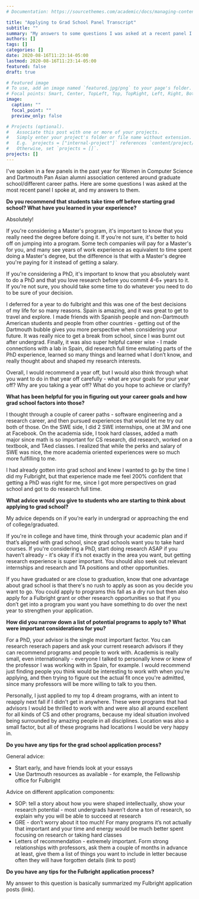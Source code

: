 ```yaml
---
# Documentation: https://sourcethemes.com/academic/docs/managing-content/

title: "Applying to Grad School Panel Transcript"
subtitle: ""
summary: "My answers to some questions I was asked at a recent panel I spoke at"
authors: []
tags: []
categories: []
date: 2020-08-16T11:23:14-05:00
lastmod: 2020-08-16T11:23:14-05:00
featured: false
draft: true

# Featured image
# To use, add an image named `featured.jpg/png` to your page's folder.
# Focal points: Smart, Center, TopLeft, Top, TopRight, Left, Right, BottomLeft, Bottom, BottomRight.
image:
  caption: ""
  focal_point: ""
  preview_only: false

# Projects (optional).
#   Associate this post with one or more of your projects.
#   Simply enter your project's folder or file name without extension.
#   E.g. `projects = ["internal-project"]` references `content/project/deep-learning/index.md`.
#   Otherwise, set `projects = []`.
projects: []
---
```


I've spoken in a few panels in the past year for Women in Computer Science and Dartmouth Pan Asian alumni association centered around graduate school/different career paths. Here are some questions I was asked at the most recent panel I spoke at, and my answers to them.

**Do you recommend that students take time off before starting grad school? What have you learned in your experience?**

Absolutely! 

If you're considering a Master's program, it's important to know that you really need the degree before doing it. If you’re not sure, it's better to hold off on jumping into a program. Some tech companies will pay for a Master's for you, and many see years of work experience as equivalent to time spent doing a Master's degree, but the difference is that with a Master's degree you're paying for it instead of getting a salary.

If you're considering a PhD, it's important to know that you absolutely want to do a PhD and that you love research before you commit 4-6+ years to it. If you're not sure, you should take some time to do whatever you need to do to be sure of your decision.

I deferred for a year to do fulbright and this was one of the best decisions of my life for so many reasons. Spain is amazing, and it was great to get to travel and explore. I made friends with Spanish people and non-Dartmouth American students and people from other countries - getting out of the Dartmouth bubble gives you more perspective when considering your future. It was really nice to get a break from school, since I was burnt out after undergrad. Finally, it was also super helpful career wise - I made connections with a lab in Spain, did research full time emulating parts of the PhD experience, learned so many things and learned what I don’t know, and really thought about and shaped my research interests.

Overall, I would recommend a year off, but I would also think through what you want to do in that year off carefully - what are your goals for your year off? Why are you taking a year off? What do you hope to achieve or clarify?

**What has been helpful for you in figuring out your career goals and how grad school factors into those?**

I thought through a couple of career paths - software engineering and a research career, and then pursued experiences that would let me try out both of those. On the SWE side, I did 2 SWE internships, one at 3M and one at Facebook. On the academia side, I took hard classes, added a math major since math is so important for CS research, did research, worked on a textbook, and TAed classes. I realized that while the perks and salary of SWE was nice, the more academia oriented experiences were so much more fulfilling to me. 

I had already gotten into grad school and knew I wanted to go by the time I did my Fulbright, but that experience made me feel 200% confident that getting a PhD was right for me, since I got more perspectives on grad school and got to do research full time.


**What advice would you give to students who are starting to think about applying to grad school?**

My advice depends on if you’re early in undergrad or approaching the end of college/graduated. 

If you're in college and have time, think through your academic plan and if that’s aligned with grad school, since grad schools want you to take hard courses. If you're considering  a PhD, start doing research ASAP if you haven’t already - it's okay if it’s not exactly in the area you want, but getting research experience is super important. You should also seek out relevant internships and research and TA positions and other opportunities.

If you have graduated or are close to graduation, know that one advantage about grad school is that there's no rush to apply as soon as you decide you want to go. You could apply to programs this fall as a dry run but then also apply for a Fulbright grant or other research opportunities so that if you don’t get into a program you want you have something to do over the next year to strengthen your application.

**How did you narrow down a list of potential programs to apply to? What were important considerations for you?**

For a PhD, your advisor is the single most important factor. You can research reserach papers and ask your current research advisors if they can recommend programs and people to work with. Academis is really small, even internationally - everyone I talked to personally knew or knew of the professor I was working with in Spain, for example. I would recommend just finding people you think would be interesting to work with when you're applying, and then trying to figure out the actual fit once you're admitted, since many professors will be more willing to talk to you then.

Personally, I just applied to my top 4 dream programs, with an intent to reapply next fall if I didn't get in anywhere. These were programs that had advisors I would be thrilled to work with and were also all around excellent for all kinds of CS and other programs, because my ideal situation involved being surrounded by amazing people in all disciplines. Location was also a small factor, but all of these programs had locations I would be very happy in.

**Do you have any tips for the grad school application process?**

General advice:
- Start early, and have friends look at your essays
- Use Dartmouth resources as available - for example, the Fellowship office for Fulbright

Advice on different application components:
- SOP: tell a story about how you were shaped intellectually, show your research potential - most undergrads haven’t done a ton of research, so explain why you will be able to succeed at research
- GRE - don’t worry about it too much! For many programs it’s not actually that important and your time and energy would be much better spent focusing on research or taking hard classes
- Letters of recommendation - extremely important. Form strong relationships with professors, ask them a couple of months in advance at least, give them a list of things you want to include in letter because often they will have forgotten details (link to post)

**Do you have any tips for the Fulbright application process?**

My answer to this question is basically summarized my Fulbright application posts (link).
